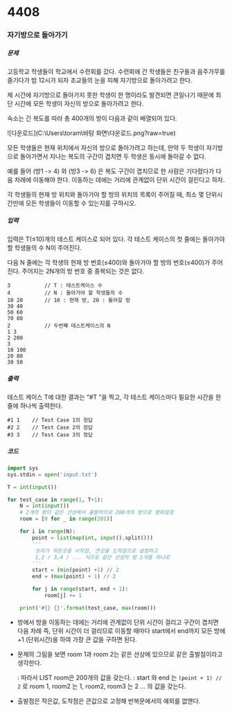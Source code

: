 # 4408

### 자기방으로 돌아가기

##### 문제

고등학교 학생들이 학교에서 수련회를 갔다. 수련회에 간 학생들은 친구들과 음주가무를 즐기다가 밤 12시가 되자 조교들의 눈을 피해 자기방으로 돌아가려고 한다.

제 시간에 자기방으로 돌아가지 못한 학생이 한 명이라도 발견되면 큰일나기 때문에 최단 시간에 모든 학생이 자신의 방으로 돌아가려고 한다.

숙소는 긴 복도를 따라 총 400개의 방이 다음과 같이 배열되어 있다.

![다운로드](C:\Users\toram\바탕 화면\다운로드.png?raw=true)

모든 학생들은 현재 위치에서 자신의 방으로 돌아가려고 하는데, 만약 두 학생이 자기방으로 돌아가면서 지나는 복도의 구간이 겹치면 두 학생은 동시에 돌아갈 수 없다.

예를 들어 (방1 -> 4) 와 (방3 -> 6) 은 복도 구간이 겹치므로 한 사람은 기다렸다가 다음 차례에 이동해야 한다. 이동하는 데에는 거리에 관계없이 단위 시간이 걸린다고 하자.

각 학생들의 현재 방 위치와 돌아가야 할 방의 위치의 목록이 주어질 때, 최소 몇 단위시간만에 모든 학생들이 이동할 수 있는지를 구하시오.



##### 입력

입력은 T(≤10)개의 테스트 케이스로 되어 있다. 각 테스트 케이스의 첫 줄에는 돌아가야 할 학생들의 수 N이 주어진다.

다음 N 줄에는 각 학생의 현재 방 번호(≤400)와 돌아가야 할 방의 번호(≤400)가 주어진다. 주어지는 2N개의 방 번호 중 중복되는 것은 없다.

```
3			// T : 테스트케이스 수
4  			// N : 돌아가야 할 학생들의 수
10 20 		// 10 : 현재 방, 20 : 돌아갈 방
30 40
50 60
70 80
2 			// 두번째 테스트케이스의 N
1 3
2 200
3
10 100
20 80
30 50
```



##### 출력

테스트 케이스 T에 대한 결과는 “#T ”을 찍고, 각 테스트 케이스마다 필요한 시간을 한 줄에 하나씩 출력한다.

```
#1 1	// Test Case 1의 정답
#2 2	// Test Case 2의 정답
#3 3	// Test Case 3의 정답
```



##### 코드

```python
import sys
sys.stdin = open('input.txt')

T = int(input())

for test_case in range(1, T+1):
    N = int(input())
    # 2개의 방이 같은 선상에서 출발하므로 200개의 방으로 범위설정
    room = [0 for _ in range(201)]

    for i in range(N):
        point = list(map(int, input().split()))
        '''
         숫자가 작은곳을 시작점, 큰곳을 도착점으로 설정하고
         1,2 / 3,4 / ... 식으로 같은 선상의 방 2개를 하나로
        '''
        start = (min(point) +1) // 2
        end = (max(point) + 1) // 2

        for j in range(start, end + 1):
            room[j] += 1

    print('#{} {}'.format(test_case, max(room)))
```

- 방에서 방을 이동하는 데에는 거리에 관계없이 단위 시간이 걸리고
  구간이 겹치면 다음 차례 즉, 단위 시간이 더 걸리므로
  이동할 때마다 start에서 end까지 모든 방에 +1 (단위시간)을 하여 가장 큰 값을 구하면 된다.

- 문제의 그림을 보면 room 1과 room 2는 같은 선상에 있으므로 같은 출발점이라고 생각한다.

  : 따라서 LIST room은 200개의 값을 갖는다.
  : start 와 end 는 `(point + 1) // 2`  로 room 1, room2 는 1, room2,  room3 는 2  … 의 값을 갖는다.

- 출발점은 작은값, 도착점은 큰값으로 고정해 반복문에서의 예외를 없앤다. 